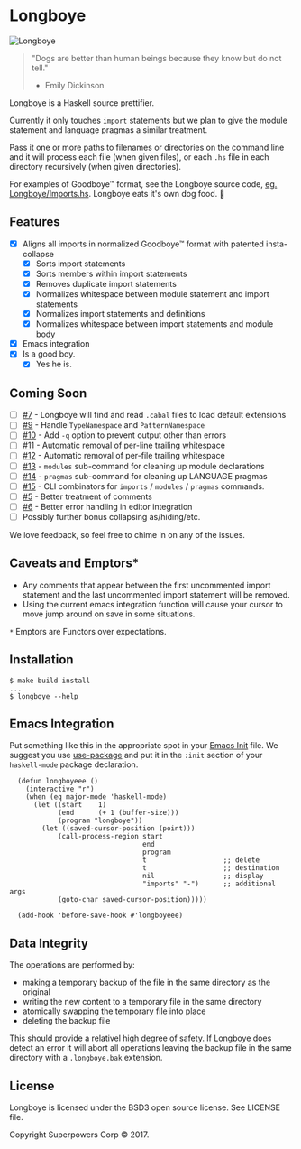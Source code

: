 # Longboye

![Longboye](https://github.com/lgastako/longboye/blob/master/longboye.jpg?raw=true "Longboye")

> "Dogs are better than human beings because they know but do not tell."
> - Emily Dickinson

Longboye is a Haskell source prettifier.

Currently it only touches `import` statements but we plan to give the module
statement and language pragmas a similar treatment.

Pass it one or more paths to filenames or directories on the command line and
it will process each file (when given files), or each `.hs` file in each
directory recursively (when given directories).

For examples of Goodboye™ format, see the Longboye source code,
[eg. Longboye/Imports.hs](/../../tree/master/src/Longboye/Imports.hs).  Longboye
eats it's own dog food. 🐶

## Features

- [X] Aligns all imports in normalized Goodboye™ format with patented
      insta-collapse
  - [X] Sorts import statements
  - [X] Sorts members within import statements
  - [X] Removes duplicate import statements
  - [X] Normalizes whitespace between module statement and import statements
  - [X] Normalizes import statements and definitions
  - [X] Normalizes whitespace between import statements and module body
- [X] Emacs integration
- [X] Is a good boy.
  - [X] Yes he is.

## Coming Soon

- [ ] [#7](/../../issues/7) - Longboye will find and read `.cabal` files to load default extensions
- [ ] [#9](/../../issues/9) - Handle `TypeNamespace` and `PatternNamespace`
- [ ] [#10](/../../issues/10) - Add `-q` option to prevent output other than errors
- [ ] [#11](/../../issues/11) - Automatic removal of per-line trailing whitespace
- [ ] [#12](/../../issues/12) - Automatic removal of per-file trailing whitespace
- [ ] [#13](/../../issues/13) - `modules` sub-command for cleaning up module declarations
- [ ] [#14](/../../issues/14) - `pragmas` sub-command for cleaning up LANGUAGE pragmas
- [ ] [#15](/../../issues/15) - CLI combinators for `imports` / `modules` / `pragmas` commands.
- [ ] [#5](/../../issues/5) - Better treatment of comments
- [ ] [#6](/../../issues/6) - Better error handling in editor integration
- [ ] Possibly further bonus collapsing as/hiding/etc.

We love feedback, so feel free to chime in on any of the issues.

## Caveats and Emptors*

- Any comments that appear between the first uncommented import statement and
  the last uncommented import statement will be removed.
- Using the current emacs integration function will cause your cursor to move
  jump around on save in some situations.

`*` Emptors are Functors over expectations.

## Installation

    $ make build install
    ...
    $ longboye --help

## Emacs Integration

Put something like this in the appropriate spot in your
[Emacs Init](https://www.gnu.org/software/emacs/manual/html_node/emacs/Init-File.html)
file.  We suggest you use [use-package](https://github.com/jwiegley/use-package)
and put it in the `:init` section of your `haskell-mode` package declaration.

```elisp
  (defun longboyeee ()
    (interactive "r")
    (when (eq major-mode 'haskell-mode)
      (let ((start    1)
            (end      (+ 1 (buffer-size)))
            (program "longboye"))
        (let ((saved-cursor-position (point)))
            (call-process-region start
                                 end
                                 program
                                 t                   ;; delete
                                 t                   ;; destination
                                 nil                 ;; display
                                 "imports" "-")      ;; additional args
            (goto-char saved-cursor-position)))))

  (add-hook 'before-save-hook #'longboyeee)
```

## Data Integrity

The operations are performed by:

- making a temporary backup of the file in the same directory as the original
- writing the new content to a temporary file in the same directory
- atomically swapping the temporary file into place
- deleting the backup file

This should provide a relativel high degree of safety.  If Longboye does detect
an error it will abort all operations leaving the backup file in the same
directory with a `.longboye.bak` extension.

## License

Longboye is licensed under the BSD3 open source license.  See LICENSE file.

Copyright Superpowers Corp © 2017.
